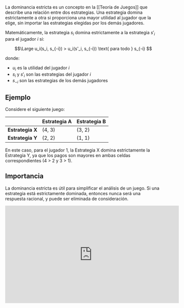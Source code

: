 
La dominancia estricta es un concepto en la [[Teoría de Juegos]] que describe una relación entre dos estrategias. Una estrategia domina estrictamente a otra si proporciona una mayor utilidad al jugador que la elige, sin importar las estrategias elegidas por los demás jugadores.

Matemáticamente, la estrategia $s_i$ domina estrictamente a la estrategia $s'_i$ para el jugador $i$ si:

$$\Large
u_i(s_i, s_{-i}) > u_i(s'_i, s_{-i}) \text{ para todo } s_{-i}
$$

donde:
- $u_i$ es la utilidad del jugador $i$
- $s_i$ y $s'_i$ son las estrategias del jugador $i$
- $s_{-i}$ son las estrategias de los demás jugadores

## Ejemplo

Considere el siguiente juego:

|        | Estrategia A | Estrategia B |
|--------|--------------|--------------|
| **Estrategia X** | (4, 3)       | (3, 2)       |
| **Estrategia Y** | (2, 2)       | (1, 1)       |

En este caso, para el jugador 1, la Estrategia X domina estrictamente la Estrategia Y, ya que los pagos son mayores en ambas celdas correspondientes (4 > 2 y 3 > 1).

## Importancia

La dominancia estricta es útil para simplificar el análisis de un juego. Si una estrategia está estrictamente dominada, entonces nunca será una respuesta racional, y puede ser eliminada de consideración.


<iframe width="560" height="315" src="https://www.youtube.com/embed/DanTKx1FLY8?si=NDsU25eBkl2kr7z5" title="YouTube video player" frameborder="0" allow="accelerometer; autoplay; clipboard-write; encrypted-media; gyroscope; picture-in-picture; web-share" allowfullscreen></iframe>
